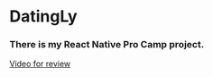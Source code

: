 # DatingLy

### There is my React Native Pro Camp project.

[Video for review](https://youtube.com/shorts/UlYtBwhhLYw?feature=share)